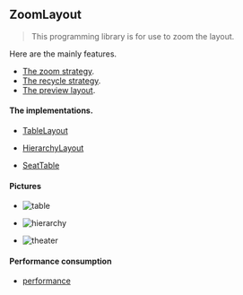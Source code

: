 ## ZoomLayout

> This programming library is for use to zoom the layout.

Here are the mainly features.

* [The zoom strategy](document/zoom.md).
* [The recycle strategy](document/zoom_recycler.md).
* [The preview layout](document/preview.md).


#### The implementations.

* [TableLayout](document/table.md)

* [HierarchyLayout](document/hierarchy.md)

* [SeatTable](document/seat_table.md)


#### Pictures

* ![table](https://github.com/momodae/LibraryResources/blob/master/CommonWidgets/image/zoom_db.gif?raw=true)

* ![hierarchy](https://github.com/momodae/LibraryResources/blob/master/CommonWidgets/image/zoom_hierarchy.gif?raw=true)

* ![theater](https://github.com/momodae/LibraryResources/blob/master/CommonWidgets/image/zoom_threater.gif?raw=true)

#### Performance consumption

* [performance](document/hierarchyViewPerformance.md)
